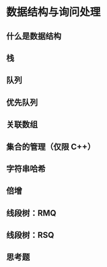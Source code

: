 # 数据结构与询问处理
## 什么是数据结构
## 栈
## 队列
## 优先队列
## 关联数组
## 集合的管理（仅限 C++）
## 字符串哈希
## 倍增
## 线段树：RMQ
## 线段树：RSQ
## 思考题


